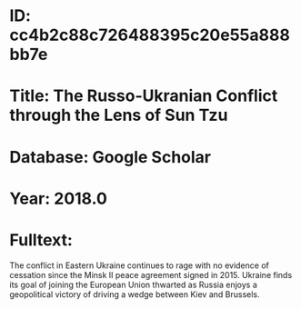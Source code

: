 # ID: cc4b2c88c726488395c20e55a888bb7e
# Title: The Russo-Ukranian Conflict through the Lens of Sun Tzu
# Database: Google Scholar
# Year: 2018.0
# Fulltext:
The conflict in Eastern Ukraine continues to rage with no evidence of cessation since the Minsk II peace agreement signed in 2015.
Ukraine finds its goal of joining the European Union thwarted as Russia enjoys a geopolitical victory of driving a wedge between Kiev and Brussels.